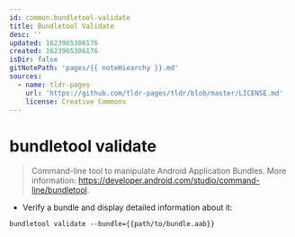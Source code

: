 ```yaml
---
id: common.bundletool-validate
title: Bundletool Validate
desc: ''
updated: 1623965306176
created: 1623965306176
isDir: false
gitNotePath: 'pages/{{ noteHiearchy }}.md'
sources:
  - name: tldr-pages
    url: 'https://github.com/tldr-pages/tldr/blob/master/LICENSE.md'
    license: Creative Commons
---
```

# bundletool validate

> Command-line tool to manipulate Android Application Bundles.
> More information: <https://developer.android.com/studio/command-line/bundletool>.

- Verify a bundle and display detailed information about it:

`bundletool validate --bundle={{path/to/bundle.aab}}`

